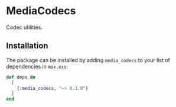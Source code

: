 # MediaCodecs

Codec utilities.

## Installation

The package can be installed by adding `media_codecs` to your list of dependencies in `mix.exs`:

```elixir
def deps do
  [
    {:media_codecs, "~> 0.1.0"}
  ]
end
```

